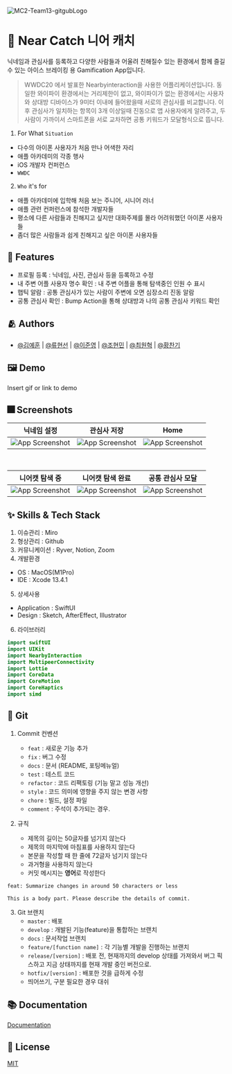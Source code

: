 ![MC2-Team13-gitgubLogo](https://user-images.githubusercontent.com/74142881/173856730-d5746d2a-d2d2-44af-a28e-299bb2d02371.png)


# :iphone: Near Catch 니어 캐치

닉네임과 관심사를 등록하고 다양한 사람들과 어울려 친해질수 있는 환경에서 함께 즐길 수 있는 아이스 브레이킹 용 Gamification App입니다.
> WWDC20 에서 발표한 Nearbyinteraction을 사용한 어플리케이션입니다. 동일한 와이파이 환경에서는 거리제한이 없고, 와이파이가 없는 환경에서는 사용자와 상대방 디바이스가 9미터 이내에 들어왔을때 서로의 관심사를 비교합니다. 이후 관심사가 일치하는 항목이 3개 이상일때 진동으로 앱 사용자에게 알려주고, 두 사람이 가까이서  스마트폰을 서로 교차하면 공통 키워드가 모달형식으로 뜹니다. <br>

1. For What `Situation`
- 다수의 아이폰 사용자가 처음 만나 어색한 자리
- 애플 아카데미의 각종 행사
- iOS 개발자 컨퍼런스
- `WWDC`

2. `Who` it's for
- 애플 아카데미에 입학해 처음 보는 주니어, 시니어 러너
- 애플 관련 컨퍼런스에 참석한 개발자들
- 평소에 다른 사람들과 친해지고 싶지만 대화주제를 몰라 어려워했던 아이폰 사용자들
- 좀더 많은 사람들과 쉽게 친해지고 싶은 아이폰 사용자들


## :pushpin: Features

- 프로필 등록 : 닉네임, 사진, 관심사 등을 등록하고 수정
- 내 주변 어플 사용자 명수 확인 : 내 주변 어플을 통해 탐색중인 인원 수 표시
- 햅틱 알람 : 공통 관심사가 있는 사람이 주변에 오면 심장소리 진동 알람
- 공통 관심사 확인 : Bump Action을 통해 상대방과 나의 공통 관심사 키워드 확인

## :people_hugging: Authors

- [@김예훈](https://github.com/eraser3031) | [@류현선](https://www.github.com/hs-ryu) | [@이준영](https://github.com/User-Lawn) | [@조현민](https://github.com/uudquark) | [@최원혁](https://github.com/DevLuce) | [@황찬기](https://github.com/DevMizeKR)


## :framed_picture: Demo

Insert gif or link to demo


## :fireworks: Screenshots

| 닉네임 설정 | 관심사 저장 | Home |
|:---:|:---:|:---:|
|![App Screenshot](https://user-images.githubusercontent.com/74142881/173845513-cb0707fd-6432-4818-b29c-6e98c53c5015.png)|![App Screenshot](https://user-images.githubusercontent.com/74142881/173845509-1b33de95-3e87-4ab2-bd0b-5bda5d53bbb4.png)|![App Screenshot](https://user-images.githubusercontent.com/74142881/173845502-ac5fe7f8-ce3e-40e7-a974-b2b248fb08a3.png)|

<br>

| 니어캣 탐색 중 | 니어캣 탐색 완료 | 공통 관심사 모달 |
|:---:|:---:|:---:|
|![App Screenshot](https://user-images.githubusercontent.com/74142881/173845517-a7926515-d480-4ef2-8fee-33c0ed2b20e3.png)|![App Screenshot](https://user-images.githubusercontent.com/74142881/173845489-8a10572b-86b3-48df-b407-6dde962e5a13.png)|![App Screenshot](https://user-images.githubusercontent.com/74142881/173845505-2cd0a6b2-f64c-483e-b340-bd6d0d48a6a4.png)|

## :sparkles: Skills & Tech Stack
1. 이슈관리 : Miro
2. 형상관리 : Github
3. 커뮤니케이션 : Ryver, Notion, Zoom<br>
4. 개발환경
- OS : MacOS(M1Pro)
- IDE : Xcode 13.4.1
5. 상세사용
- Application : SwiftUI
- Design : Sketch, AfterEffect, Illustrator<br>
6. 라이브러리
```swift
import swiftUI
import UIKit
import NearbyInteraction
import MultipeerConnectivity
import Lottie
import CoreData
import CoreMotion
import CoreHaptics
import simd
```
## 🔀 Git

1. Commit 컨벤션
    - `feat` : 새로운 기능 추가
    - `fix` : 버그 수정
    - `docs` : 문서 (README, 포팅메뉴얼)
    - `test` : 테스트 코드
    - `refactor` : 코드 리팩토링 (기능 말고 성능 개선)
    - `style` : 코드 의미에 영향을 주지 않는 변경 사항
    - `chore` : 빌드, 설정 파일
    - `comment` : 주석이 추가되는 경우.
    
2. 규칙
    - 제목의 길이는 50글자를 넘기지 않는다
    - 제목의 마지막에 마침표를 사용하지 않는다
    - 본문을 작성할 때 한 줄에 72글자 넘기지 않는다
    - 과거형을 사용하지 않는다
    - 커밋 메시지는 **영어**로 작성한다   
```bash
feat: Summarize changes in around 50 characters or less

This is a body part. Please describe the details of commit.
```
3. Git 브랜치
    - `master` : 배포
    - `develop` : 개발된 기능(feature)을 통합하는 브랜치
    - `docs` : 문서작업 브랜치
    - `feature/[function name]` : 각 기능별 개발을 진행하는 브랜치
    - `release/[version]` : 배포 전, 현재까지의 develop 상태를 가져와서 버그 픽스하고 지금 상태까지를 현재 개발 중인 버전으로.
    - `hotfix/[version]` : 배포한 것을 급하게 수정
    - 띄어쓰기, 구분 필요한 경우 대쉬
  
## :books: Documentation

[Documentation](https://linktodocumentation)


## :lock_with_ink_pen: License

[MIT](https://choosealicense.com/licenses/mit/)
